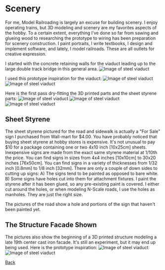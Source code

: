 # Scenery

For me, Model Railroading is largely an excuse for building scenery. I enjoy operating trains, but 3D modeling and scenery are my favorites aspects of the hobby. To a certain extent, everything I've done so far from sawing and glueing wood to researching the prototype to wiring has been preparation for scenery construction. I paint portraits, I write textbooks, I design and implement software, and lately, I model railroads. These are all outlets for creative expression.

I started with the concrete retaining walls for the viaduct leading up to the large double track bridge in this general area.
![Image of steel viaduct](area00.png)

I used this prototype inspiration for the viaduct:
![Image of steel viaduct](bv.png) ![Image of steel viaduct](PENNSYLVANIA_overpass.png)

Here is the first pass dry-fitting the 3D printed parts and the sheet styrene parts:
![Image of steel viaduct](IMG_0132.png) ![Image of steel viaduct](IMG_0134.png) ![Image of steel viaduct](IMG_0136.png)

## Sheet Styrene
The sheet styrene pictured for the road and sidewalk is actually a "For Sale" sign I purchased from Wall-mart for $4.00. You have probably noticed that buying sheet styrene at hobby stores is expensive. It's not unusual to pay $10 for a package containing one or two 4x10 inch [10x25cm] sheets. Inexpensive signs are made from the exact same styrene material at 1/10th the price. You can find signs in sizes from 4x4 inches [10x10cm] to 30x20 inches [76x50cm]. You can find signs in a variety of thicknesses from 1/32 inch [0.8mm] to 1/8 inch [32mm]. There are only a couple of down sides to cutting up signs: A) The signs tend to be painted as opposed to bare white. B) Some signs have holes cut into them for attachment fixtures. I paint the styrene after it has been glued, so any pre-existing paint is covered. I either cut around the holes, or when modeling N-Scale roads, I use the holes as manholes. They are just the right size.

The pictures of the road show a hole and portions of the sign that haven't been painted yet.

## The Structure Facade Shown
The pictures also show the beginning of a 3D printed structure modeling a late 19th center cast iron facade. It's still an experiment, but it may end up being used. Here is the prototype inspiration:
![Image of steel viaduct](castIronFront01.png) ![Image of steel viaduct](castIronFront00.png)

[Back](https://github.com/nscale4by8/nscale4x8/blob/master/README.md)



